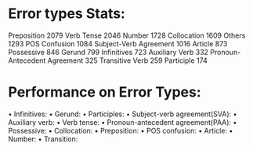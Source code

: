 
# Error types Stats: 
Preposition                     2079
Verb Tense                      2046
Number                          1728
Collocation                     1609
Others                          1293
POS Confusion                   1084
Subject-Verb Agreement          1016
Article                          873
Possessive                       846
Gerund                           799
Infinitives                      723
Auxiliary Verb                   332
Pronoun-Antecedent Agreement     325
Transitive Verb                  259
Participle                       174

# Performance on Error Types:

• Infinitives:
• Gerund: 
• Participles: 
• Subject-verb agreement(SVA):
• Auxiliary verb: 
• Verb tense:
• Pronoun-antecedent agreement(PAA): 
• Possessive: 
• Collocation:
• Preposition:
• POS confusion: 
• Article: 
• Number: 
• Transition: